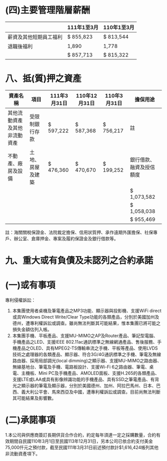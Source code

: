 # (四)主要管理階層薪酬

| |111年1至3月|110年1至3月|
|---|---|---|
|薪資及其他短期員工福利|$ 855,823|$ 813,544|
|退職後福利|1,890|1,778|
| |$ 857,713|$ 815,322|

# 八、抵(質)押之資產

|資產名稱|項目|111年3月31日|110年12月31日|110年3月31日|擔保用途|
|---|---|---|---|---|---|
|其他流動資產及其他非流動資產|受限制銀行存款|$ 597,222|$ 587,368|$ 756,217|註|
|不動產、廠房及設備|土地、房屋及建築|$ 476,360|$ 470,670|$ 199,252|銀行借款、融資及授信額度|
| | | | | |$ 1,073,582|
| | | | | |$ 1,058,038|
| | | | | |$ 955,469|

註：海關關稅保證金、法院裁定擔保、信用狀質押、承作遠期外匯擔保、社保專戶、辦公室、倉庫押金、專案及履約保證金及銀行借款等。

# 九、重大或有負債及未認列之合約承諾

# (一)或有事項

專利侵權訴訟：

1. 本集團使用者桌機及筆電產品之MP3功能、顯示器與投影機、支援WiFi direct或具Windows Direct Write/Clear Type功能的各類產品，分別於美國加州及德州，遭專利權訴訟或調查。雖尚無法判斷其可能結果，惟本集團已將可能之損失金額估列入帳。
2. 本集團手機、平板產品、支援MU-MIMO之AP及Router產品、筆記型電腦、手機產品之LED、支援IEEE 802.11ac通訊標準之無線網通產品、售後服務、手機產品之OLED、具有MPEG2-TS傳輸串流之手機、平板等產品、使用LVDS技術之處理器的各類產品、顯示器、符合3G/4G通訊標準之手機、筆電及無線路由器、採用局部調光(local dimming)之顯示器、支援MU-MIMO之路由器、無線基地台、筆電及手機、電路板設計、支援Wi-Fi 6之路由器、筆電、桌電、主機板、Mini PC及手機產品、AMOLED面板、支援H.265的各類產品、支援LTE或LAA或具有影像辨識功能的手機產品、具有SSD之筆電產品、有背光之顯示器的筆電及顯示器，分別於美國德州、加州、阿拉巴馬州、日本、巴西、義大利公平會、馬來西亞及中國，遭專利權訴訟或調查。目前尚無法判斷其可能結果及影響數。

# (二)承諾事項

1.本公司與供應商簽訂長期供貨合作合約，約定每年須達一定之採購數量，合約有效期間自民國110年3月1日至民國113年12月31日，另本公司已依合約支付美金75,000仟元之預付款，截至民國111年3月31日前述預付款計$1,616,424帳列其他非流動資產項下。
